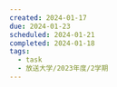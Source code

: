 ```yaml
---
created: 2024-01-17
due: 2024-01-23
scheduled: 2024-01-21
completed: 2024-01-18
tags:
  - task
  - 放送大学/2023年度/2学期
---
```

